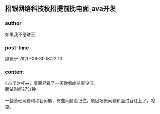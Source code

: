 ## 招银网络科技秋招提前批电面 java开发
### author 
如果我不是球王
### post-time 

编辑于  2020-06-30 18:22:10
### content 
<div class="post-topic-des nc-post-content">
 <div>
  4点半才打来，看面经看了一天数据库结果没问。
 </div>
 <div>
  面试时间27分钟
 </div>
 <div>
  <br/>
 </div>
 <div>
  一些基础问题和项目问题，有些问题没记住。项目场景问题和面试官杠上了，凉凉。
 </div>
 <div>
  <br/>
 </div>
 <div>
  <img alt="" src="https://uploadfiles.nowcoder.com/images/20200630/420062767_1593512496088_4A7166D154F74815B98514E51DB0CFA5"/>
  <br/>
 </div>
 <div>
  <br/>
 </div>
</div>
